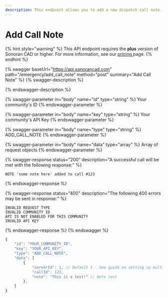 ```yaml
---
description: This endpoint allows you to add a new dispatch call note.
---
```


# Add Call Note

{% hint style="warning" %}
This API endpoint requires the **plus** version of Sonoran CAD or higher. For more information, see our [pricing ](../../../../../pricing/faq/)page.
{% endhint %}

{% swagger baseUrl="https://api.sonorancad.com" path="/emergency/add_call_note" method="post" summary="Add Call Note" %}
{% swagger-description %}

{% endswagger-description %}

{% swagger-parameter in="body" name="id" type="string" %}
Your community's ID
{% endswagger-parameter %}

{% swagger-parameter in="body" name="key" type="string" %}
Your community's API Key
{% endswagger-parameter %}

{% swagger-parameter in="body" name="type" type="string" %}
ADD_CALL_NOTE
{% endswagger-parameter %}

{% swagger-parameter in="body" name="data" type="array" %}
Array of request objects
{% endswagger-parameter %}

{% swagger-response status="200" description="A successful call will be met with the following response:" %}
```
NOTE 'some note here' added to call #123
```
{% endswagger-response %}

{% swagger-response status="400" description="The following 400 errors may be sent in response:" %}
```http
INVALID REQUEST TYPE
INVALID COMMUNITY ID
API IS NOT ENABLED FOR THIS COMMUNITY
INVALID API KEY
```
{% endswagger-response %}
{% endswagger %}

```javascript
{
    "id": "YOUR_COMMUNITY_ID",
    "key": "YOUR_API_KEY",
    "type": "ADD_CALL_NOTE",
    "data": [
        {
            "serverId": 1, // Default 1 - See guide on setting up multiple servers
            "callId": 123,
            "note": "This is a test!" // Note text
        },
    ]
}
```
